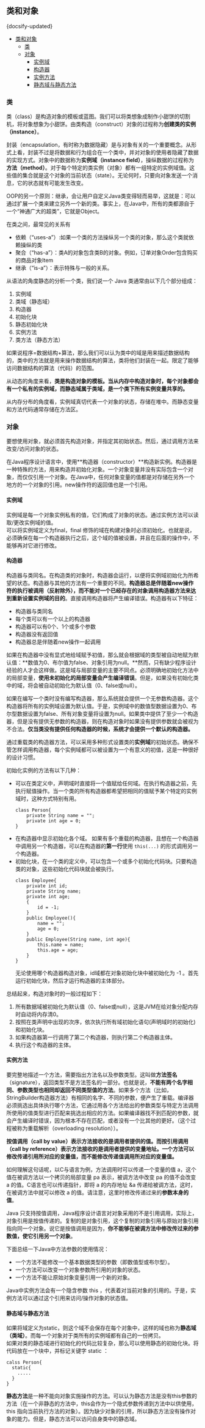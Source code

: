 ## 类和对象
{docsify-updated}

- [类和对象](#类和对象)
	- [类](#类)
	- [对象](#对象)
		- [实例域](#实例域)
		- [构造器](#构造器)
		- [实例方法](#实例方法)
		- [静态域与静态方法](#静态域与静态方法)


### 类
类（class）是构造对象的模板或蓝图。我们可以将类想象成制作小甜饼的切割机，将对象想象为小甜饼。由类构造（construct）对象的过程称为**创建类的实例（instance）**。

封装（encapsulation，有时称为数据隐藏）是与对象有关的一个重要概念。从形式上看，封装不过是将数据和行为组合在一个类中，并对对象的使用者隐藏了数据的实现方式。对象中的数据称为**实例域（instance field）**，操纵数据的过程称为**方法（method）**。对于每个特定的类实例（对象）都有一组特定的实例域值。这些值的集合就是这个对象的当前状态（state）。无论何时，只要向对象发送一个消息，它的状态就有可能发生改变。

OOP的另一个原则：继承，会让用户自定义Java类变得轻而易举，这就是：可以通过扩展一个类来建立另外一个新的类。事实上，在Java中，所有的类都源自于一个“神通广大的超类”，它就是Object。

在类之间，最常见的关系有
+ 依赖（“uses-a”）:如果一个类的方法操纵另一个类的对象，那么这个类就依赖操纵的类
+ 聚合（“has-a”）：类A的对象包含类B的对象。例如，订单对象Order包含购买的商品对象Item
+ 继承（“is-a”）：表示特殊与一般的关系。

从语法的角度静态的分析一个类，我们说一个 Java 类通常由以下几个部分组成：
1. 实例域
2. 类域（静态域）
3. 构造器
4. 初始化块
5. 静态初始化块
6. 实例方法
7. 类方法（静态方法）

如果说程序=数据结构+算法，那么我们可以认为类中的域是用来描述数据结构的，类中的方法就是用来操作数据结构的算法，类将他们封装在一起。限定了能够访问数据结构的算法（代码）的范围。

从动态的角度来看，**类是构造对象的模板。当从内存中构造对象时，每个对象都会有一个私有的实例域，而静态域属于类域，是一个类下所有实例变量共享的。**

从内存分布的角度看，实例域真切代表一个对象的状态，存储在堆中。而静态变量和方法代码通常存储在方法区。  

### 对象
要想使用对象，就必须首先构造对象，并指定其初始状态。然后，通过调用方法来改变/访问对象的状态。

在Java程序设计语言中，使用**构造器（constructor）**构造新实例。构造器是一种特殊的方法，用来构造并初始化对象。一个对象变量并没有实际包含一个对象，而仅仅引用一个对象。在Java中，任何对象变量的值都是对存储在另外一个地方的一个对象的引用。new操作符的返回值也是一个引用。

#### 实例域
实例域是每一个对象实例私有的值，它们构成了对象的状态。通过实例方法可以读取/更改实例域的值。  
可以将实例域定义为final，final 修饰的域在构建对象时必须初始化。也就是说，必须确保在每一个构造器执行之后，这个域的值被设置，并且在后面的操作中，不能够再对它进行修改。

#### 构造器
构造器与类同名。在构造类的对象时，构造器会运行，以便将实例域初始化为所希望的状态。构造器与其他的方法有一个重要的不同。**构造器总是伴随着new操作符的执行被调用（反射除外），而不能对一个已经存在的对象调用构造器方法来达到重新设置实例域的目的**。直接调用构造器将产生编译错误。构造器有以下特征：
+ 构造器与类同名
+ 每个类可以有一个以上的构造器
+ 构造器可以有0个、1个或多个参数
+ 构造器没有返回值
+ 构造器总是伴随着new操作一起调用

如果在构造器中没有显式地给域赋予初值，那么就会根据域的类型被自动地赋为默认值：**数值为0、布尔值为false、对象引用为null。**然而，只有缺少程序设计经验的人才会这样做。这是域与局部变量的主要不同点。必须明确地初始化方法中的局部变量，**使用未初始化的局部变量会产生编译错误**。但是，如果没有初始化类中的域，将会被自动初始化为默认值（0、false或null）。

如果在编写一个类时没有编写构造器，那么系统就会提供一个无参数构造器。这个构造器将所有的实例域设置为默认值。于是，实例域中的数值型数据设置为0、布尔型数据设置为false、所有对象变量将设置为null。如果类中提供了至少一个构造器，但是没有提供无参数的构造器，则在构造对象时如果没有提供参数就会被视为不合法。**仅当类没有提供任何构造器的时候，系统才会提供一个默认的构造器。**

通过重载类的构造器方法，可以采用多种形式设置类的**实例域**的初始状态。确保不管怎样调用构造器，每个实例域都可以被设置为一个有意义的初值，这是一种很好的设计习惯。

初始化实例的方法有以下几种：
+ 可以在类定义中，声明域时直接将一个值赋给任何域。在执行构造器之前，先执行赋值操作。当一个类的所有构造器都希望把相同的值赋予某个特定的实例域时，这种方式特别有用。
  ```
  class Person{
      private String name = "";
      private int age = 0;
  }
  ```
+ 在构造器中显示初始化各个域。
  如果有多个重载的构造器，且想在一个构造器中调用另一个构造器，可以在构造器的**第一行**使用 `this(...)` 的形式调用另一个构造器。
+ 初始化块，在一个类的定义中，可以包含一个或多个初始化代码块。只要构造类的对象，这些初始化代码块就会被执行。
  ```
  class Employee{
      private int id;
      private String name;
      private int age;
      {
          id = -1;
      }
      public Employee(){
          name = "";
          age = 0;
      }
      public Employee(String name, int age){
          this.name = name;
          this.age = age;
      }
  }
  ```
  无论使用哪个构造器构造对象，id域都在对象初始化块中被初始化为 -1 。首先运行初始化块，然后才运行构造器的主体部分。

总结起来，构造对象时的一般过程如下：
1. 所有数据域被初始化为默认值（0、false或null），这是JVM在给对象分配内存时自动将内存清0。
2. 按照在类声明中出现的次序，依次执行所有域初始化语句(声明域时的初始化)和初始化块。
3. 如果构造器第一行调用了第二个构造器，则执行第二个构造器主体。
4. 执行这个构造器的主体。

#### 实例方法
要完整地描述一个方法，需要指出方法名以及参数类型。这叫做**方法签名**（signature），返回类型不是方法签名的一部分。也就是说，**不能有两个名字相同、参数类型也相同却返回不同类型值的方法**。如果多个方法（比如，StringBuilder构造器方法）有相同的名字、不同的参数，便产生了重载。编译器必须挑选出具体执行哪个方法，它通过用各个方法给出的参数类型与特定方法调用所使用的值类型进行匹配来挑选出相应的方法。如果编译器找不到匹配的参数，就会产生编译时错误，因为根本不存在匹配，或者没有一个比其他的更好。（这个过程被称为重载解析（overloading resolution））。

**按值调用（call by value）表示方法接收的是调用者提供的值。而按引用调用（call by reference）表示方法接收的是调用者提供的变量地址。一个方法可以修改传递引用所对应的变量值，而不能修改传递值调用所对应的变量值。**

如何理解这句话呢，以C与语言为例，方法调用时可以传递一个变量的值 a，这个值在被调方法以一个拷贝的局部变量 pa 表示，被调方法中改变 pa 的值不会改变 a 的值。C语言也可以传递指针，即将 a 的内存地址 &a 传递给被调方法，这时，在被调方法中就可以修改 a 的值。请注意，这里时修改传递过来的**参数本身的值**。

Java 只支持按值调用，Java程序设计语言对对象采用的不是引用调用，实际上，对象引用是按值传递的。复制的是对象引用，这个复制的对象引用与原始对象引用指向同一个对象。说它是按值调用是因为，**你不能够在被调方法中修改传过来的参数值，使它引用另一个对象**。

下面总结一下Java中方法参数的使用情况：
+ 一个方法不能修改一个基本数据类型的参数（即数值型或布尔型）。
+ 一个方法可以改变一个对象参数所引用的对象的状态。
+ 一个方法不能让原始对象变量引用一个新的对象。

Java中实例方法会有一个隐含参数 this ，代表着对当前对象的引用的。于是，实例方法可以通过这个引用来访问/操作对象的状态值。

#### 静态域与静态方法
如果将域定义为static，则这个域不会保存在每个对象中，这样的域也称为**静态域（类域）**。而每一个对象对于类所有的实例域都有自己的一份拷贝。  
如果对类的静态域进行初始化的代码比较复杂，那么可以使用静态的初始化块。将代码放在一个块中，并标记关键字 static ：
```
calss Person{
  static{
    .....
  }
}
```

**静态方法**是一种不能向对象实施操作的方法。可以认为静态方法是没有this参数的方法（在一个非静态的方法中，this会作为一个隐式参数传递到方法中以供使用，this 指向当前执行方法的对象）。因为缺少对象的引用，所以静态方法没有操作对象的能力。但是，静态方法可以访问自身类中的静态域。